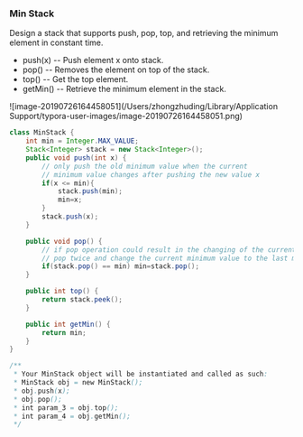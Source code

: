 ### Min Stack

Design a stack that supports push, pop, top, and retrieving the minimum element in constant time.

- push(x) -- Push element x onto stack.
- pop() -- Removes the element on top of the stack.
- top() -- Get the top element.
- getMin() -- Retrieve the minimum element in the stack.

 ![image-20190726164458051](/Users/zhongzhuding/Library/Application Support/typora-user-images/image-20190726164458051.png)

~~~java
class MinStack {
    int min = Integer.MAX_VALUE;
    Stack<Integer> stack = new Stack<Integer>();
    public void push(int x) {
        // only push the old minimum value when the current 
        // minimum value changes after pushing the new value x
        if(x <= min){          
            stack.push(min);
            min=x;
        }
        stack.push(x);
    }

    public void pop() {
        // if pop operation could result in the changing of the current minimum value, 
        // pop twice and change the current minimum value to the last minimum value.
        if(stack.pop() == min) min=stack.pop();
    }

    public int top() {
        return stack.peek();
    }

    public int getMin() {
        return min;
    }
}

/**
 * Your MinStack object will be instantiated and called as such:
 * MinStack obj = new MinStack();
 * obj.push(x);
 * obj.pop();
 * int param_3 = obj.top();
 * int param_4 = obj.getMin();
 */
~~~

